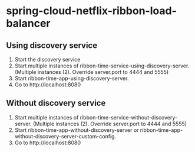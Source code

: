 # spring-cloud-netflix-ribbon-load-balancer

## Using discovery service
1) Start the discovery service
2) Start multiple instances of ribbon-time-service-using-discovery-server. 
   (Multiple instances (2). Override server.port to 4444 and 5555)
3) Start ribbon-time-app-using-discovery-server. 
4) Go to http://localhost:8080

## Without discovery service
1) Start multiple instances of ribbon-time-service-without-discovery-server. 
   (Multiple instances (2). Override server.port to 4444 and 5555)
2) Start ribbon-time-app-without-discovery-server or ribbon-time-app-without-discovery-server-custom-config. 
3) Go to http://localhost:8080
